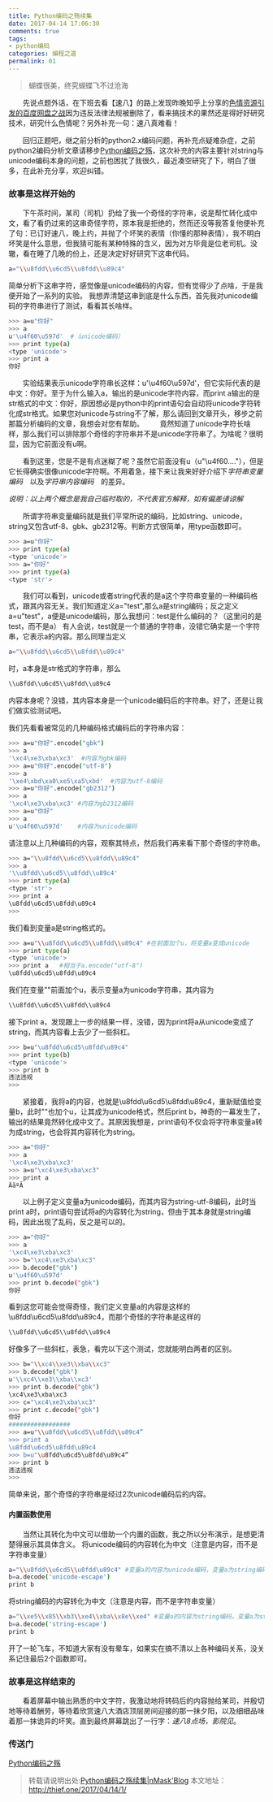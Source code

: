 ```yaml
---
title: Python编码之殇续集
date: 2017-04-14 17:06:30
comments: true
tags:
- python编码
categories: 编程之道
permalink: 01
---
```

<blockquote class="blockquote-center">蝴蝶很美，终究蝴蝶飞不过沧海</blockquote>

　　先说点题外话，在下班去看【速八】的路上发现昨晚知乎上分享的[色情资源引发的百度网盘之战](http://thief.one/2017/04/12/2/)因为违反法律法规被删除了，看来搞技术的果然还是得好好研究技术，研究什么色情呢？另外补充一句：速八真难看！
<!--more -->
　　回归正题吧，继之前分析的python2.x编码问题，再补充点疑难杂症，之前python2编码分析文章请移步[Python编码之殇](http://thief.one/2017/02/16/%E8%A7%A3%E5%86%B3Python2-x%E7%BC%96%E7%A0%81%E4%B9%8B%E6%AE%87/)，这次补充的内容主要针对string与unicode编码本身的问题，之前也困扰了我很久，最近凑空研究了下，明白了很多，在此补充分享，欢迎纠错。

### 故事是这样开始的
　　下午茶时间，某司（司机）扔给了我一个奇怪的字符串，说是帮忙转化成中文，看了看扔过来的这串奇怪字符，原本我是拒绝的，然而还没等我答复他便补充了句：已订好速八，晚上约，并抛了个坏笑的表情（你懂的那种表情），我不明白坏笑是什么意思，但我猜可能有某种特殊的含义，因为对方毕竟是位老司机。没辙，看在睡了几晚的份上，还是决定好好研究下这串代码。
```bash
a="\\u8fdd\\u6cd5\\u8fdd\\u89c4"
```
简单分析下这串字符，感觉像是unicode编码的内容，但有觉得少了点啥，于是我便开始了一系列的实验。
我想弄清楚这串到底是什么东西，首先我对unicode编码的字符串进行了测试，看看其长啥样。
```bash
>>> a=u"你好"
>>> a
u'\u4f60\u597d'  #（unicode编码）
>>> print type(a) 
<type 'unicode'>
>>> print a
你好
```
　　实验结果表示unicode字符串长这样：u'\u4f60\u597d'，但它实际代表的是中文：你好。至于为什么输入a，输出的是unicode字符内容，而print a输出的是str格式的中文：你好，原因想必是python中的print语句会自动将unicode字符转化成str格式。如果您对unicode与string不了解，那么请回到文章开头，移步之前那篇分析编码的文章，我想会对您有帮助。
　　竟然知道了unicode字符长啥样，那么我们可以排除那个奇怪的字符串并不是unicode字符串了。为啥呢？很明显，因为它前面没有u啊。

　　看到这里，您是不是有点迷糊了呢？虽然它前面没有u（u"\u4f60...."），但是它长得确实很像unicode字符啊。不用着急，接下来让我来好好介绍下*字符串变量编码*　以及*字符串内容编码*　的差异。

*说明：以上两个概念是我自己临时取的，不代表官方解释，如有偏差请谅解*

　　所谓字符串变量编码就是我们平常所说的编码，比如string、unicode，string又包含utf-8、gbk、gb2312等。判断方式很简单，用type函数即可。
```bash
>>> a=u"你好"
>>> print type(a) 
<type 'unicode'>
>>> a="你好"
>>> print type(a)
<type 'str'>
```
　　我们可以看到，unicode或者string代表的是a这个字符串变量的一种编码格式，跟其内容无关。我们知道定义a="test",那么a是string编码；反之定义a=u"test"，a便是unicode编码，那么我想问：test是什么编码的？（这里问的是test，而不是a）
有人会说，test就是一个普通的字符串，没错它确实是一个字符串，它表示a的内容。那么同理当定义
```bash
a="\\u8fdd\\u6cd5\\u8fdd\\u89c4"
```
时，a本身是str格式的字符串，那么
```bash
\\u8fdd\\u6cd5\\u8fdd\\u89c4
```
内容本身呢？没错，其内容本身是一个unicode编码后的字符串。好了，还是让我们做实验测试吧。

我们先看看被常见的几种编码格式编码后的字符串内容：
```bash
>>> a=u"你好".encode("gbk")
>>> a
'\xc4\xe3\xba\xc3'  #内容为gbk编码
>>> a=u"你好".encode("utf-8")
>>> a
'\xe4\xbd\xa0\xe5\xa5\xbd'  #内容为utf-8编码
>>> a=u"你好".encode("gb2312")
>>> a
'\xc4\xe3\xba\xc3' #内容为gb2312编码
>>> a=u"你好"
>>> a
u'\u4f60\u597d'    #内容为unicode编码
```
请注意以上几种编码的内容，观察其特点，然后我们再来看下那个奇怪的字符串。
```bash
>>> a="\\u8fdd\\u6cd5\\u8fdd\\u89c4"
>>> a
'\\u8fdd\\u6cd5\\u8fdd\\u89c4'
>>> print type(a) 
<type 'str'>
>>> print a   
\u8fdd\u6cd5\u8fdd\u89c4
>>>
```
我们看到变量a是string格式的。
```bash
>>> a=u"\\u8fdd\\u6cd5\\u8fdd\\u89c4" #在前面加个u，将变量a变成unicode
>>> print type(a) 
<type 'unicode'>
>>> print a   #相当于a.encode("utf-8")
\u8fdd\u6cd5\u8fdd\u89c4
```
我们在变量""前面加个u，表示变量a为unicode字符串，其内容为
```bash
\\u8fdd\\u6cd5\\u8fdd\\u89c4
```
接下print a，发现跟上一步的结果一样，没错，因为print将a从unicode变成了string，而其内容看上去少了一些斜杠。
```bash
>>> b=u"\u8fdd\u6cd5\u8fdd\u89c4"
>>> print type(b) 
<type 'unicode'>
>>> print b
违法违规
>>>
```
　　紧接着，我将a的内容，也就是\u8fdd\u6cd5\u8fdd\u89c4，重新赋值给变量b，此时""也加个u，让其成为unicode格式，然后print b，神奇的一幕发生了，输出的结果竟然转化成中文了。其原因我想是，print语句不仅会将字符串变量a转为成string，也会将其内容转化为string。
```bash
>>> a="你好"
>>> a
'\xc4\xe3\xba\xc3'
>>> a=u"\xc4\xe3\xba\xc3"
>>> print a
ÄãºÃ
```
　　以上例子定义变量a为unicode编码，而其内容为string-utf-8编码，此时当print a时，print语句尝试将a的内容转化为string，但由于其本身就是string编码，因此出现了乱码，反之是可以的。
```bash
>>> a="你好"
>>> a
'\xc4\xe3\xba\xc3'
>>> b="\xc4\xe3\xba\xc3"
>>> b.decode("gbk")
u'\u4f60\u597d'
>>> print b.decode("gbk")
你好
```
看到这您可能会觉得奇怪，我们定义变量a的内容是这样的\u8fdd\u6cd5\u8fdd\u89c4，而那个奇怪的字符串是这样的
```bash
\\u8fdd\\u6cd5\\u8fdd\\u89c4
```
好像多了一些斜杠，表急，看完以下这个测试，您就能明白两者的区别。
```bash
>>> b="\\xc4\\xe3\\xba\\xc3"
>>> b.decode("gbk")
u'\\xc4\\xe3\\xba\\xc3'
>>> print b.decode("gbk")
\xc4\xe3\xba\xc3
>>> c="\xc4\xe3\xba\xc3"
>>> print c.decode("gbk")
你好
#################
>>> a=u"\\u8fdd\\u6cd5\\u8fdd\\u89c4”
>>> print a
\u8fdd\u6cd5\u8fdd\u89c4
>>> b=u"\u8fdd\u6cd5\u8fdd\u89c4”
>>> print b
违法违规
>>>
```
简单来说，那个奇怪的字符串是经过2次unicode编码后的内容。

#### 内置函数使用
　　当然让其转化为中文可以借助一个内置的函数，我之所以分布演示，是想更清楚得展示其具体含义。
将unicode编码的内容转化为中文（注意是内容，而不是字符串变量）
```bash
a="\\u8fdd\\u6cd5\\u8fdd\u89c4" #变量a的内容为unicode编码，变量a为string编码（""前不要加u）
b=a.decode('unicode-escape')
print b
```
将string编码的内容转化为中文（注意是内容，而不是字符串变量）
```bash
a="\\xe5\\x85\\xb3\\xe4\\xba\\x8e\\xe4" #变量a的内容为string编码，变量a为string编码（""前不要加u）
b=a.decode('string-escape')
print b
```

开了一轮飞车，不知道大家有没有晕车，如果实在搞不清以上各种编码关系，没关系记住最后2个函数即可。

### 故事是这样结束的
　　看着屏幕中输出熟悉的中文字符，我激动地将转码后的内容抛给某司，并殷切地等待着酬劳，等待着欣赏速八大酒店顶层房间迎接的那一抹夕阳，以及细细品味着那一抹诡异的坏笑。直到最终屏幕跳出了一行字：*速八8点场，影院见*。


### 传送门

[Python编码之殇](http://thief.one/2017/02/16/%E8%A7%A3%E5%86%B3Python2-x%E7%BC%96%E7%A0%81%E4%B9%8B%E6%AE%87/)


>转载请说明出处:[Python编码之殇续集|nMask'Blog](http://thief.one/2017/04/14/1/)
本文地址：http://thief.one/2017/04/14/1/
